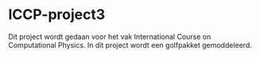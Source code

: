 ICCP-project3
=============
Dit project wordt gedaan voor het vak International Course on Computational Physics. In dit project wordt een golfpakket gemoddeleerd.
